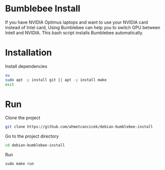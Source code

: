 # Bumblebee Install

If you have NVIDIA Optimus laptops and want to use your NVIDIA card instead of Intel card, Using Bumblebee can help you to switch GPU between Intell and NVIDIA. This bash script installs Bumblebee automatically.

# Installation

Install dependencies

```bash
su
sudo apt -y install git || apt -y install make
exit
```

# Run

Clone the project

```bash
git clone https://github.com/ahmetcancicek/debian-bumblebee-install
```

Go to the project directory

```bash
cd debian-bumblebee-install
```

Run
```
sudo make run
```
